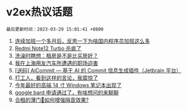 # v2ex热议话题

`最后更新时间：2023-03-29 15:01:41 +0800`

1. [连续加班一个多月后，反思一下为啥国内程序员加班这么多](https://www.v2ex.com/t/927862)
1. [Redmi Note12 Turbo 杀疯了](https://www.v2ex.com/t/927951)
1. [洗澡时瞎想：租房是不是比买房好？](https://www.v2ex.com/t/927920)
1. [我在上海用友汽车所遭遇的职场迫害](https://www.v2ex.com/t/928067)
1. [[送码] AiCommit — 基于 AI 的 Commit 信息生成插件（Jetbrain 平台）](https://www.v2ex.com/t/928027)
1. [打工人，看到这样的言论，我震惊了](https://www.v2ex.com/t/928102)
1. [今年最好的高端 14 寸 Windows 笔记本出现了](https://www.v2ex.com/t/928002)
1. [google bard 申请通过了，有啥想问的来聊聊](https://www.v2ex.com/t/927868)
1. [合租的薄门🚪如何增强隔音效果?](https://www.v2ex.com/t/927960)

